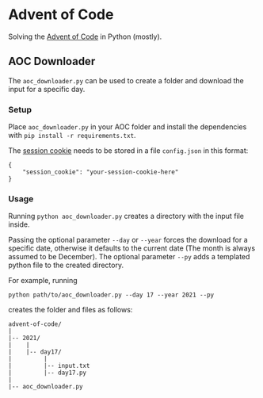 # Advent of Code

Solving the [Advent of Code](https://adventofcode.com) in Python (mostly).

## AOC Downloader

The `aoc_downloader.py` can be used to create a folder and download the input for a specific day.

### Setup

Place `aoc_downloader.py` in your AOC folder and install the dependencies with `pip install -r requirements.txt`.

The [session cookie](https://github.com/wimglenn/advent-of-code-wim/issues/1) needs to be stored in a file `config.json` in this format:

```
{
    "session_cookie": "your-session-cookie-here"
}
```

### Usage

Running `python aoc_downloader.py` creates a directory with the input file inside.

Passing the optional parameter `--day` or `--year` forces the download for a specific date, otherwise it defaults to the current date (The month is always assumed to be December).
The optional parameter `--py` adds a templated python file to the created directory.

For example, running

```
python path/to/aoc_downloader.py --day 17 --year 2021 --py
```

creates the folder and files as follows:

```
advent-of-code/
|
|-- 2021/
|    |
|    |-- day17/
|         |
|         |-- input.txt
|         |-- day17.py
|
|-- aoc_downloader.py

```